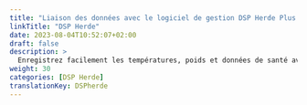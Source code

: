 ```yaml
---
title: "Liaison des données avec le logiciel de gestion DSP Herde Plus ou Beef"
linkTitle: "DSP Herde"
date: 2023-08-04T10:52:07+02:00
draft: false
description: >
  Enregistrez facilement les températures, poids et données de santé avec l'appareil VitalControl et importez les données enregistrées dans le logiciel *Herde*.
weight: 30
categories: [DSP Herde]
translationKey: DSPherde
---
```

